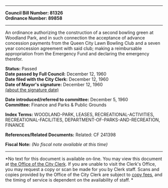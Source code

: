 * * * * *  
  
**Council Bill Number: [](#h0)[](#h2)81326**   
**Ordinance Number: 89858**  
  
* * * * *  
  
An ordinance authorizing the construction of a second bowling green at Woodland Park, and in such connection the acceptance of advance concession payments from the Queen City Lawn Bowling Club and a seven year concession agreement with said club; making a reimbursable appropriation from the Emergency Fund and declaring the emergency therefor.  
  
**Status:** Passed   
**Date passed by Full Council:** December 12, 1960   
**Date filed with the City Clerk:** December 12, 1960   
**Date of Mayor's signature:** December 12, 1960   
[(about the signature date)](/~public/approvaldate.htm)   
  
  
**Date introduced/referred to committee:** December 5, 1960   
**Committee:** Finance and Parks & Public Grounds   
  
**Index Terms:** WOODLAND-PARK, LEASES, RECREATIONAL-ACTIVITIES, RECREATIONAL-FACILITIES, DEPARTMENT-OF-PARKS-AND-RECREATION, FINANCE  
  
**References/Related Documents:** Related: CF 241398  
  
**Fiscal Note:** *(No fiscal note available at this time)*  
  
* * * * *  
  
*No text for this document is available on-line. You may view this document at [the Office of the City Clerk](http://www.seattle.gov/leg/clerk/contactUs.htm). If you are unable to visit the Clerk's Office, you may request a copy or scan be made for you by Clerk staff. Scans and copies provided by the Office of the City Clerk are subject to [copy fees](http://clerk.seattle.gov/~public/clerkfees.htm), and the timing of service is dependent on the availability of staff. *  
  
  

